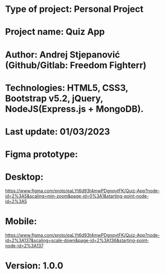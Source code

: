 # Type of project: Personal Project
# Project name: Quiz App
# Author: Andrej Stjepanović (Github/Gitlab: Freedom Fighterr)
# Technologies: HTML5, CSS3, Bootstrap v5.2, jQuery, NodeJS(Express.js + MongoDB).
# Last update: 01/03/2023

# Figma prototype: 
# Desktop: 
https://www.figma.com/proto/eaLYt6d93t4mwPDgnqytFK/Quiz-App?node-id=2%3A5&scaling=min-zoom&page-id=0%3A1&starting-point-node-id=2%3A5
# Mobile: 
https://www.figma.com/proto/eaLYt6d93t4mwPDgnqytFK/Quiz-App?node-id=2%3A137&scaling=scale-down&page-id=2%3A136&starting-point-node-id=2%3A137

# Version: 1.0.0